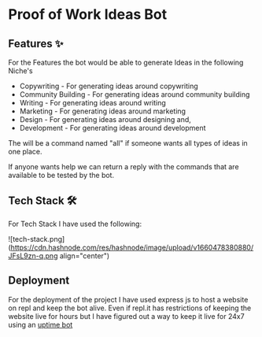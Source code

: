 # Proof of Work Ideas Bot

## Features ✨

For the Features the bot would be able to generate Ideas in the following Niche's

- Copywriting - For generating ideas around copywriting
- Community Building - For generating ideas around community building
- Writing - For generating ideas around writing
- Marketing - For generating ideas around marketing
- Design - For generating ideas around designing and,
- Development - For generating ideas around development

The will be a command named "all" if someone wants all types of ideas in one place.

If anyone wants help we can return a reply with the commands that are available to be tested by the bot.

## Tech Stack 🛠️

For Tech Stack I have used the following:

![tech-stack.png](https://cdn.hashnode.com/res/hashnode/image/upload/v1660478380880/JFsL9zn-q.png align="center")



## Deployment

For the deployment of the project I have used express js to host a website on repl and keep the bot alive. Even if repl.it has restrictions of keeping the website live for hours but I have figured out a way to keep it live for 24x7 using an [uptime bot](https://uptimerobot.com/)
